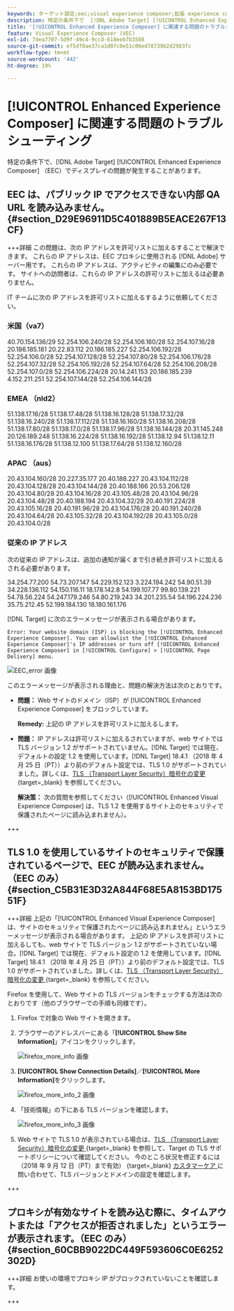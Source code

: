 ```yaml
---
keywords: ターゲット設定;eec;visual experience composer;拡張 experience composer のトラブルシューティング;トラブルシューティング
description: 特定の条件下で  [!DNL Adobe Target] [!UICONTROL Enhanced Experience Composer] （EEC）で発生することがある問題のトラブルシューティング方法を説明します。
title: '[!UICONTROL Enhanced Experience Composer] に関連する問題のトラブルシューティング方法'
feature: Visual Experience Composer (VEC)
exl-id: 7dea7707-5d9f-49c4-9ccd-618eeb7b3568
source-git-commit: ef5df0ae37ca1d07c0e51c06ed78739b2d2983fc
workflow-type: tm+mt
source-wordcount: '442'
ht-degree: 19%

---
```


# [!UICONTROL Enhanced Experience Composer] に関連する問題のトラブルシューティング

特定の条件下で、[!DNL Adobe Target] [!UICONTROL Enhanced Experience Composer] （EEC）でディスプレイの問題が発生することがあります。

## EEC は、パブリック IP でアクセスできない内部 QA URL を読み込みません。 {#section_D29E96911D5C401889B5EACE267F13CF}


+++詳細
この問題は、次の IP アドレスを許可リストに加えるすることで解決できます。 これらの IP アドレスは、EEC プロキシに使用される [!DNL Adobe] サーバー用です。 これらの IP アドレスは、アクティビティの編集にのみ必要です。 サイトへの訪問者は、これらの IP アドレスの許可リストに加えるは必要ありません。

IT チームに次の IP アドレスを許可リストに加えるするように依頼してください。

### 米国（va7）

40.70.154.136/29
52.254.106.240/28
52.254.106.160/28
52.254.107.16/28
20.186.185.181
20.22.83.112
20.186.185.227
52.254.106.192/28
52.254.106.0/28
52.254.107.128/28
52.254.107.80/28
52.254.106.176/28
52.254.107.32/28
52.254.105.192/28
52.254.107.64/28
52.254.106.208/28
52.254.107.0/28
52.254.106.224/28
20.14.241.153
20.186.185.239
4.152.211.251
52.254.107.144/28
52.254.106.144/28

### EMEA （nld2）

51.138.17.16/28
51.138.17.48/28
51.138.16.128/28
51.138.17.32/28
51.138.16.240/28
51.138.17.112/28
51.138.16.160/28
51.138.16.208/28
51.138.17.80/28
51.138.17.0/28
51.138.17.96/28
51.138.16.144/28
20.31.145.248
20.126.189.248
51.138.16.224/28
51.138.16.192/28
51.138.12.94
51.138.12.11
51.138.16.176/28
51.138.12.100
51.138.17.64/28
51.138.12.160/28

### APAC （aus）

20.43.104.160/28
20.227.35.177
20.40.188.227
20.43.104.112/28
20.43.104.128/28
20.43.104.144/28
20.40.188.166
20.53.206.128
20.43.104.80/28
20.43.104.16/28
20.43.105.48/28
20.43.104.96/28
20.43.104.48/28
20.40.188.194
20.43.104.32/28
20.40.191.224/28
20.43.105.16/28
20.40.191.96/28
20.43.104.176/28
20.40.191.240/28
20.43.104.64/28
20.43.105.32/28
20.43.104.192/28
20.43.105.0/28
20.43.104.0/28

### 従来の IP アドレス

次の従来の IP アドレスは、追加の通知が届くまで引き続き許可リストに加えるされる必要があります。

34.254.77.200
54.73.207.147
54.229.152.123
3.224.194.242
54.90.51.39
34.228.136.112
54.150.116.11
18.178.142.8
54.199.107.77
99.80.139.221
54.78.56.224
54.247.179.246
54.80.219.243
34.201.235.54
54.196.224.236
35.75.212.45
52.199.184.130
18.180.161.176

[!DNL Target] に次のエラーメッセージが表示される場合があります。

`Error: Your website domain (ISP) is blocking the [!UICONTROL Enhanced Experience Composer]. You can allowlist the [!UICONTROL Enhanced Experience Composer]'s IP addresses or turn off [!UICONTROL Enhanced Experience Composer] in [!UICONTROL Configure] > [!UICONTROL Page Delivery] menu.`

![EEC_error 画像 ](assets/EEC_error.png)

このエラーメッセージが表示される理由と、問題の解決方法は次のとおりです。

* **問題：** Web サイトのドメイン（ISP）が [!UICONTROL Enhanced Experience Composer] をブロックしています。

  **Remedy:** 上記の IP アドレスを許可リストに加えるします。

* **問題：** IP アドレスは許可リストに加えるされていますが、web サイトでは TLS バージョン 1.2 がサポートされていません。[!DNL Target] では現在、デフォルトの設定 1.2 を使用しています。[!DNL Target] 18.4.1 （2018 年 4 月 25 日（PT））より前のデフォルト設定では、TLS 1.0 がサポートされていました。詳しくは、[TLS （Transport Layer Security）暗号化の変更 ](https://experienceleague.adobe.com/docs/target-dev/developer/implementation/tls-transport-layer-security-encryption.html?lang=ja){target=_blank} を参照してください。

  **解決策：** 次の質問を参照してください（[!UICONTROL Enhanced Visual Experience Composer] は、TLS 1.2 を使用するサイト上のセキュリティで保護されたページに読み込まれません）。

+++

## TLS 1.0 を使用しているサイトのセキュリティで保護されているページで、EEC が読み込まれません。（EEC のみ） {#section_C5B31E3D32A844F68E5A8153BD17551F}

+++詳細
上記の「[!UICONTROL Enhanced Visual Experience Composer] は、サイトのセキュリティで保護されたページに読み込まれません」というエラーメッセージが表示される場合があります。 上記の IP アドレスを許可リストに加えるしても、web サイトで TLS バージョン 1.2 がサポートされていない場合。[!DNL Target] では現在、デフォルト設定の 1.2 を使用しています。[!DNL Target] 18.4.1 （2018 年 4 月 25 日（PT））より前のデフォルト設定では、TLS 1.0 がサポートされていました。詳しくは、[TLS （Transport Layer Security）暗号化の変更 ](https://experienceleague.adobe.com/docs/target-dev/developer/implementation/tls-transport-layer-security-encryption.html?lang=ja){target=_blank} を参照してください。

Firefox を使用して、Web サイトの TLS バージョンをチェックする方法は次のとおりです（他のブラウザーでの手順も同様です）。

1. Firefox で対象の Web サイトを開きます。
1. ブラウザーのアドレスバーにある「**[!UICONTROL Show Site Information]**」アイコンをクリックします。

   ![firefox_more_info 画像 ](assets/firefox_more_info.png)

1. **[!UICONTROL Show Connection Details]**／**[!UICONTROL More Information]**&#x200B;をクリックします。

   ![firefox_more_info_2 画像 ](assets/firefox_more_info_2.png)

1. 「技術情報」の下にある TLS バージョンを確認します。

   ![firefox_more_info_3 画像 ](assets/firefox_more_info_3.png)

1. Web サイトで TLS 1.0 が表示されている場合は、[TLS （Transport Layer Security）暗号化の変更 ](https://experienceleague.adobe.com/docs/target-dev/developer/implementation/tls-transport-layer-security-encryption.html?lang=ja){target=_blank} を参照して、Target の TLS サポートポリシーについて確認してください。 今のところ状況を修正するには（2018 年 9 月 12 日（PT）まで有効） {target=_blank} [ カスタマーケア ](/help/main/cmp-resources-and-contact-information.md#reference_ACA3391A00EF467B87930A450050077C) に問い合わせて、TLS バージョンとドメインの設定を確認します。

+++

## プロキシが有効なサイトを読み込む際に、タイムアウトまたは「アクセスが拒否されました」というエラーが表示されます。（EEC のみ） {#section_60CBB9022DC449F593606C0E6252302D}

+++詳細
お使いの環境でプロキシ IP がブロックされていないことを確認します。

+++
